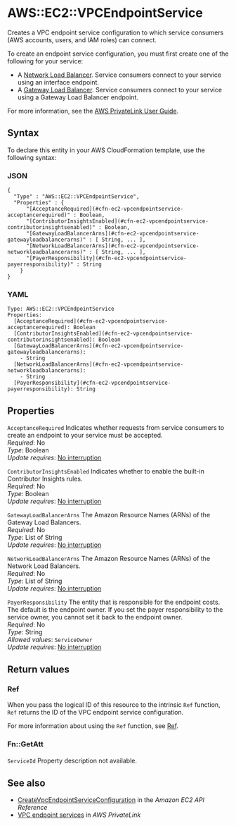 # AWS::EC2::VPCEndpointService<a name="aws-resource-ec2-vpcendpointservice"></a>

Creates a VPC endpoint service configuration to which service consumers \(AWS accounts, users, and IAM roles\) can connect\.

To create an endpoint service configuration, you must first create one of the following for your service:
+ A [Network Load Balancer](https://docs.aws.amazon.com/elasticloadbalancing/latest/network/introduction.html)\. Service consumers connect to your service using an interface endpoint\.
+ A [Gateway Load Balancer](https://docs.aws.amazon.com/elasticloadbalancing/latest/gateway/introduction.html)\. Service consumers connect to your service using a Gateway Load Balancer endpoint\.

For more information, see the [AWS PrivateLink User Guide](https://docs.aws.amazon.com/vpc/latest/privatelink/)\.

## Syntax<a name="aws-resource-ec2-vpcendpointservice-syntax"></a>

To declare this entity in your AWS CloudFormation template, use the following syntax:

### JSON<a name="aws-resource-ec2-vpcendpointservice-syntax.json"></a>

```
{
  "Type" : "AWS::EC2::VPCEndpointService",
  "Properties" : {
      "[AcceptanceRequired](#cfn-ec2-vpcendpointservice-acceptancerequired)" : Boolean,
      "[ContributorInsightsEnabled](#cfn-ec2-vpcendpointservice-contributorinsightsenabled)" : Boolean,
      "[GatewayLoadBalancerArns](#cfn-ec2-vpcendpointservice-gatewayloadbalancerarns)" : [ String, ... ],
      "[NetworkLoadBalancerArns](#cfn-ec2-vpcendpointservice-networkloadbalancerarns)" : [ String, ... ],
      "[PayerResponsibility](#cfn-ec2-vpcendpointservice-payerresponsibility)" : String
    }
}
```

### YAML<a name="aws-resource-ec2-vpcendpointservice-syntax.yaml"></a>

```
Type: AWS::EC2::VPCEndpointService
Properties: 
  [AcceptanceRequired](#cfn-ec2-vpcendpointservice-acceptancerequired): Boolean
  [ContributorInsightsEnabled](#cfn-ec2-vpcendpointservice-contributorinsightsenabled): Boolean
  [GatewayLoadBalancerArns](#cfn-ec2-vpcendpointservice-gatewayloadbalancerarns): 
    - String
  [NetworkLoadBalancerArns](#cfn-ec2-vpcendpointservice-networkloadbalancerarns): 
    - String
  [PayerResponsibility](#cfn-ec2-vpcendpointservice-payerresponsibility): String
```

## Properties<a name="aws-resource-ec2-vpcendpointservice-properties"></a>

`AcceptanceRequired`  <a name="cfn-ec2-vpcendpointservice-acceptancerequired"></a>
Indicates whether requests from service consumers to create an endpoint to your service must be accepted\.  
*Required*: No  
*Type*: Boolean  
*Update requires*: [No interruption](https://docs.aws.amazon.com/AWSCloudFormation/latest/UserGuide/using-cfn-updating-stacks-update-behaviors.html#update-no-interrupt)

`ContributorInsightsEnabled`  <a name="cfn-ec2-vpcendpointservice-contributorinsightsenabled"></a>
Indicates whether to enable the built\-in Contributor Insights rules\.  
*Required*: No  
*Type*: Boolean  
*Update requires*: [No interruption](https://docs.aws.amazon.com/AWSCloudFormation/latest/UserGuide/using-cfn-updating-stacks-update-behaviors.html#update-no-interrupt)

`GatewayLoadBalancerArns`  <a name="cfn-ec2-vpcendpointservice-gatewayloadbalancerarns"></a>
The Amazon Resource Names \(ARNs\) of the Gateway Load Balancers\.  
*Required*: No  
*Type*: List of String  
*Update requires*: [No interruption](https://docs.aws.amazon.com/AWSCloudFormation/latest/UserGuide/using-cfn-updating-stacks-update-behaviors.html#update-no-interrupt)

`NetworkLoadBalancerArns`  <a name="cfn-ec2-vpcendpointservice-networkloadbalancerarns"></a>
The Amazon Resource Names \(ARNs\) of the Network Load Balancers\.  
*Required*: No  
*Type*: List of String  
*Update requires*: [No interruption](https://docs.aws.amazon.com/AWSCloudFormation/latest/UserGuide/using-cfn-updating-stacks-update-behaviors.html#update-no-interrupt)

`PayerResponsibility`  <a name="cfn-ec2-vpcendpointservice-payerresponsibility"></a>
The entity that is responsible for the endpoint costs\. The default is the endpoint owner\. If you set the payer responsibility to the service owner, you cannot set it back to the endpoint owner\.  
*Required*: No  
*Type*: String  
*Allowed values*: `ServiceOwner`  
*Update requires*: [No interruption](https://docs.aws.amazon.com/AWSCloudFormation/latest/UserGuide/using-cfn-updating-stacks-update-behaviors.html#update-no-interrupt)

## Return values<a name="aws-resource-ec2-vpcendpointservice-return-values"></a>

### Ref<a name="aws-resource-ec2-vpcendpointservice-return-values-ref"></a>

When you pass the logical ID of this resource to the intrinsic `Ref` function, `Ref` returns the ID of the VPC endpoint service configuration\.

For more information about using the `Ref` function, see [Ref](https://docs.aws.amazon.com/AWSCloudFormation/latest/UserGuide/intrinsic-function-reference-ref.html)\.

### Fn::GetAtt<a name="aws-resource-ec2-vpcendpointservice-return-values-fn--getatt"></a>

#### <a name="aws-resource-ec2-vpcendpointservice-return-values-fn--getatt-fn--getatt"></a>

`ServiceId`  <a name="ServiceId-fn::getatt"></a>
Property description not available\.

## See also<a name="aws-resource-ec2-vpcendpointservice--seealso"></a>
+ [CreateVpcEndpointServiceConfiguration](https://docs.aws.amazon.com/AWSEC2/latest/APIReference/ApiReference-query-CreateVpcEndpointServiceConfiguration.html) in the *Amazon EC2 API Reference*
+ [VPC endpoint services](https://docs.aws.amazon.com/vpc/latest/privatelink/endpoint-service.html) in *AWS PrivateLink*

